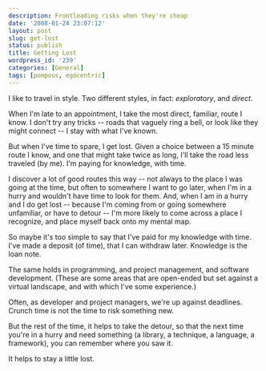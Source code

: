 ```yaml
---
description: Frontloading risks when they're cheap
date: '2008-01-24 23:07:12'
layout: post
slug: get-lost
status: publish
title: Getting Lost
wordpress_id: '239'
categories: [General]
tags: [pompous, egocentric]
---
```


I like to travel in style.  Two different styles, in fact: *exploratory*, and *direct*.

When I'm late to an appointment, I take the most direct, familiar, route I know.  I don't try any tricks -- roads that vaguely ring a bell, or look like they might connect -- I stay with what I've known.

But when I've time to spare, I get lost.  Given a choice between a 15 minute route I know, and one that might take twice as long, I'll take the road less traveled (by me).  I'm paying for knowledge, with time.

I discover a lot of good routes this way -- not always to the place I was going at the time, but often to somewhere I want to go later, when I'm in a hurry and wouldn't have time to look for them.  And, when I am in a hurry and I do get lost -- because I'm coming from or going somewhere unfamiliar, or have to detour -- I'm more likely to come across a place I recognize, and place myself back onto my mental map.

So maybe it's too simple to say that I've paid for my knowledge with time.  I've made a deposit (of time), that I can withdraw later.  Knowledge is the loan note.

The same holds in programming, and project management, and software development.  (These are some areas that are open-ended but set against a virtual landscape, and with which I've some experience.)

Often, as developer and project managers, we're up against deadlines.  Crunch time is not the time to risk something new.

But the rest of the time, it helps to take the detour, so that the next time you're in a hurry and need something (a library, a technique, a language, a framework), you can remember where you saw it.

It helps to stay a little lost.

[^1]: Neither is when you're working on someone else's dime, unless it's your employer's decision.  (Doing this from time to time would often be a *good* decision, but it's *rare*.)  This is [one reason I write libraries](/archives/2008/01/why-i-write-open-source-libraries).
